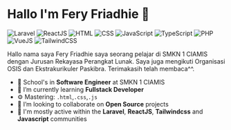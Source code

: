 # Hallo I'm Fery Friadhie 👋

![Laravel](https://img.shields.io/badge/Laravel-Learning-red)
![ReactJS](https://img.shields.io/badge/ReactJS-Learning-blue)
![HTML](https://img.shields.io/badge/HTML-Expert-orange)
![CSS](https://img.shields.io/badge/CSS-Intermediate-lightblue)
![JavaScript](https://img.shields.io/badge/JavaScript-Intermediate-yellow)
![TypeScript](https://img.shields.io/badge/TypeScript-Learning-lightgrey)
![PHP](https://img.shields.io/badge/PHP-Beginer-grey)
![VueJS](https://img.shields.io/badge/VueJS-Learning-green)
![TailwindCSS](https://img.shields.io/badge/TailwindCSS-Learning-teal)

Hallo nama saya Fery Friadhie saya seorang pelajar di SMKN 1 CIAMIS 
dengan Jurusan Rekayasa Perangkat Lunak. Saya juga mengikuti Organisasi OSIS
dan Ekstrakurikuler Paskibra. Terimakasih telah membaca^^.

- 🔭 School's in **Software Engineer** at SMKN 1 CIAMIS
- 🌱 I’m currently learning **Fullstack Developer**
- ⚙️ Mastering: `.html`,`.css`,`.js`
- 👯 I’m looking to collaborate on **Open Source**  projects
- 💬 I'm mostly active within the **Laravel**, **ReactJS**, **Tailwindcss** and **Javascript** communities

